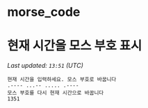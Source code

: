 # morse_code
# 현재 시간을 모스 부호 표시
<!-- MORSE_TIME_START -->
_Last updated: `13:51` (UTC)_

```
현재 시간을 입력하세요. 모스 부호로 바꿉니다
.---- ...-- ..... .----
모스 부호를 다시 현재 시간으로 바꿉니다
1351
```
<!-- MORSE_TIME_END -->
